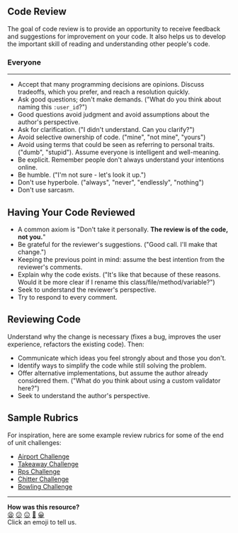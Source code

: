 ## Code Review

The goal of code review is to provide an opportunity to receive feedback and suggestions for improvement on your code.  It also helps us to develop the important skill of reading and understanding other people's code.

### Everyone
--------

* Accept that many programming decisions are opinions. Discuss tradeoffs, which
  you prefer, and reach a resolution quickly.
* Ask good questions; don't make demands. ("What do you think about naming this
  `:user_id`?")
* Good questions avoid judgment and avoid assumptions about the author's
  perspective.
* Ask for clarification. ("I didn't understand. Can you clarify?")
* Avoid selective ownership of code. ("mine", "not mine", "yours")
* Avoid using terms that could be seen as referring to personal traits. ("dumb",
  "stupid"). Assume everyone is intelligent and well-meaning.
* Be explicit. Remember people don't always understand your intentions online.
* Be humble. ("I'm not sure - let's look it up.")
* Don't use hyperbole. ("always", "never", "endlessly", "nothing")
* Don't use sarcasm.

Having Your Code Reviewed
-------------------------

* A common axiom is "Don't take it personally. **The review is of the code, not you.**"
* Be grateful for the reviewer's suggestions. ("Good call. I'll make that
  change.")
* Keeping the previous point in mind: assume the best intention from the reviewer's comments.
* Explain why the code exists. ("It's like that because of these reasons. Would
  it be more clear if I rename this class/file/method/variable?")
* Seek to understand the reviewer's perspective.
* Try to respond to every comment.

Reviewing Code
--------------

Understand why the change is necessary (fixes a bug, improves the user
experience, refactors the existing code). Then:

* Communicate which ideas you feel strongly about and those you don't.
* Identify ways to simplify the code while still solving the problem.
* Offer alternative implementations, but assume the author already considered
  them. ("What do you think about using a custom validator here?")
* Seek to understand the author's perspective.

Sample Rubrics
--------------
For inspiration, here are some example review rubrics for some of the end of unit challenges:

* [Airport Challenge](https://github.com/makersacademy/airport_challenge/blob/master/docs/review.md)
* [Takeaway Challenge](https://github.com/makersacademy/takeaway-challenge/blob/master/docs/review.md)
* [Rps Challenge](https://github.com/makersacademy/rps-challenge/blob/master/docs/review.md)
* [Chitter Challenge](https://github.com/makersacademy/chitter-challenge/blob/master/docs/review.md)
* [Bowling Challenge](https://github.com/makersacademy/bowling-challenge/blob/master/docs/review.md)

<!-- BEGIN GENERATED SECTION DO NOT EDIT -->

---

**How was this resource?**  
[😫](https://airtable.com/shrUJ3t7KLMqVRFKR?prefill_Repository=course&prefill_File=how-to/code-review.md&prefill_Sentiment=😫) [😕](https://airtable.com/shrUJ3t7KLMqVRFKR?prefill_Repository=course&prefill_File=how-to/code-review.md&prefill_Sentiment=😕) [😐](https://airtable.com/shrUJ3t7KLMqVRFKR?prefill_Repository=course&prefill_File=how-to/code-review.md&prefill_Sentiment=😐) [🙂](https://airtable.com/shrUJ3t7KLMqVRFKR?prefill_Repository=course&prefill_File=how-to/code-review.md&prefill_Sentiment=🙂) [😀](https://airtable.com/shrUJ3t7KLMqVRFKR?prefill_Repository=course&prefill_File=how-to/code-review.md&prefill_Sentiment=😀)  
Click an emoji to tell us.

<!-- END GENERATED SECTION DO NOT EDIT -->
